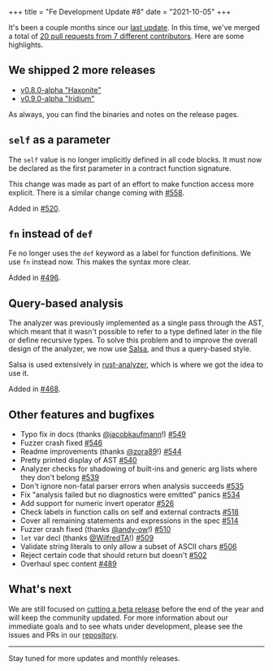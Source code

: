 
+++
title = "Fe Development Update #8"
date = "2021-10-05"
+++


It's been a couple months since our [last update](/posts/fe-development-update-7/). In this time, we've merged a total of [20 pull requests from 7 different contributors](https://github.com/ethereum/fe/pulls?q=is%3Apr+is%3Amerged+closed%3A2021-10-04%3E2021-08-03). Here are some highlights.

## We shipped 2 more releases

- [v0.8.0-alpha "Haxonite"](https://github.com/ethereum/fe/releases/tag/v0.8.0-alpha)
- [v0.9.0-alpha "Iridium"](https://github.com/ethereum/fe/releases/tag/v0.9.0-alpha)

As always, you can find the binaries and notes on the release pages.

## `self` as a parameter

The `self` value is no longer implicitly defined in all code blocks. It must now be declared as the first parameter in a contract function signature.

This change was made as part of an effort to make function access more explicit. There is a similar change coming with [#558](https://github.com/ethereum/fe/issues/558).

Added in [#520](https://github.com/ethereum/fe/pull/520).

## `fn` instead of `def`

Fe no longer uses the `def` keyword as a label for function definitions. We use `fn` instead now. This makes the syntax more clear.

Added in [#496](https://github.com/ethereum/fe/pull/496).

## Query-based analysis

The analyzer was previously implemented as a single pass through the AST, which meant that it wasn't possible to refer to a type defined later in the file or define recursive types. To solve this problem and to improve the overall design of the analyzer, we now use [Salsa](https://crates.io/crates/salsa), and thus a query-based style.

Salsa is used extensively in [rust-analyzer](https://github.com/rust-analyzer/rust-analyzer), which is where we got the idea to use it.

Added in [#468](https://github.com/ethereum/fe/pull/468).

## Other features and bugfixes

- Typo fix in docs (thanks [@jacobkaufmann](https://github.com/jacobkaufmann)!) [#549](https://github.com/ethereum/fe/pull/549)
- Fuzzer crash fixed [#546](https://github.com/ethereum/fe/pull/546)
- Readme improvements (thanks [@zora89](https://github.com/zora89)!) [#544](https://github.com/ethereum/fe/pull/544)
- Pretty printed display of AST [#540](https://github.com/ethereum/fe/pull/540)
- Analyzer checks for shadowing of built-ins and generic arg lists where they don't belong [#539](https://github.com/ethereum/fe/pull/539)
- Don't ignore non-fatal parser errors when analysis succeeds [#535](https://github.com/ethereum/fe/pull/535)
- Fix "analysis failed but no diagnostics were emitted" panics [#534](https://github.com/ethereum/fe/pull/534)
- Add support for numeric invert operator [#526](https://github.com/ethereum/fe/pull/526)
- Check labels in function calls on self and external contracts [#518](https://github.com/ethereum/fe/pull/518)
- Cover all remaining statements and expressions in the spec [#514](https://github.com/ethereum/fe/pull/514)
- Fuzzer crash fixed (thanks [@andy-ow](https://github.com/andy-ow)!) [#510](https://github.com/ethereum/fe/pull/510)
- `let` var decl (thanks [@WilfredTA](https://github.com/WilfredTA)!) [#509](https://github.com/ethereum/fe/pull/509)
- Validate string literals to only allow a subset of ASCII chars [#506](https://github.com/ethereum/fe/pull/506)
- Reject certain code that should return but doesn't  [#502](https://github.com/ethereum/fe/pull/502)
- Overhaul spec content [#489](https://github.com/ethereum/fe/pull/489)

## What's next

We are still focused on [cutting a beta release](/posts/fes-path-to-production/) before the end of the year and will keep the community updated. For more information about our immediate goals and to see whats under development, please see the issues and PRs in our [repository](https://github.com/ethereum/fe).

---

Stay tuned for more updates and monthly releases.
